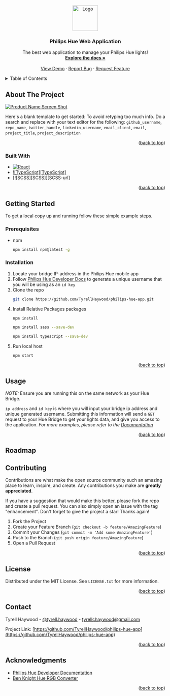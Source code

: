 
<a id="readme-top"></a>



<!-- PROJECT SHIELDS -->
<!--
*** I'm using markdown "reference style" links for readability.
*** Reference links are enclosed in brackets [ ] instead of parentheses ( ).
*** See the bottom of this document for the declaration of the reference variables
*** for contributors-url, forks-url, etc. This is an optional, concise syntax you may use.
*** https://www.markdownguide.org/basic-syntax/#reference-style-links
-->
<!-- PROJECT LOGO -->
<br />
<div align="center">
  <a href="https://github.com/TyrellHaywood/repo_name">
    <img src="images/logo.png" alt="Logo" width="80" height="80">
  </a>

<h3 align="center">Philips Hue Web Application</h3>

  <p align="center">
    The best web application to manage your Philips Hue lights!
    <br />
    <a href="https://github.com/TyrellHaywood/philips-hue-app"><strong>Explore the docs »</strong></a>
    <br />
    <br />
    <a href="https://github.com/TyrellHaywood/philips-hue-app">View Demo</a>
    ·
    <a href="https://github.com/TyrellHaywood/philips-hue-app/issues/new?labels=bug&template=bug-report---.md">Report Bug</a>
    ·
    <a href="https://github.com/TyrellHaywood/philips-hue-app/issues/new?labels=enhancement&template=feature-request---.md">Request Feature</a>
  </p>
</div>



<!-- TABLE OF CONTENTS -->
<details>
  <summary>Table of Contents</summary>
  <ol>
    <li>
      <a href="#about-the-project">About The Project</a>
      <ul>
        <li><a href="#built-with">Built With</a></li>
      </ul>
    </li>
    <li>
      <a href="#getting-started">Getting Started</a>
      <ul>
        <li><a href="#prerequisites">Prerequisites</a></li>
        <li><a href="#installation">Installation</a></li>
      </ul>
    </li>
    <li><a href="#usage">Usage</a></li>
    <li><a href="#roadmap">Roadmap</a></li>
    <li><a href="#contributing">Contributing</a></li>
    <li><a href="#license">License</a></li>
    <li><a href="#contact">Contact</a></li>
    <li><a href="#acknowledgments">Acknowledgments</a></li>
  </ol>
</details>



<!-- ABOUT THE PROJECT -->
## About The Project

[![Product Name Screen Shot][product-screenshot]](https://example.com)

Here's a blank template to get started: To avoid retyping too much info. Do a search and replace with your text editor for the following: `github_username`, `repo_name`, `twitter_handle`, `linkedin_username`, `email_client`, `email`, `project_title`, `project_description`

<p align="right">(<a href="#readme-top">back to top</a>)</p>



### Built With

* [![React][React.js]][React-url]
* [![TypeScript][TypeScript]][TypeScript-url]
* [![SCSS][SCSS]][SCSS-url]

<p align="right">(<a href="#readme-top">back to top</a>)</p>



<!-- GETTING STARTED -->
## Getting Started

To get a local copy up and running follow these simple example steps.

### Prerequisites

* npm
  ```sh
  npm install npm@latest -g
  ```
### Installation

1. Locate your bridge IP-address in the Philips Hue mobile app
2. Follow [Philips Hue Developer Docs](https://developers.meethue.com/develop/hue-api-v2/getting-started/) to generate a unique username that you will be using as an `id key`
3. Clone the repo
   ```sh
   git clone https://github.com/TyrellHaywood/philips-hue-app.git
   ```
4. Install Relative Packages packages
   ```sh
   npm install
   ```
   ```sh
   npm install sass --save-dev
   ```
   ```sh
   npm install typescript --save-dev
   ```
5. Run local host
   ```
   npm start
   ```

<p align="right">(<a href="#readme-top">back to top</a>)</p>



<!-- USAGE EXAMPLES -->
## Usage

*NOTE:*
Ensure you are running this on the same network as your Hue Bridge.

`ip address` and `id key` is where you will input your bridge ip address and unique generated username.
Submitting this information will send a `GET` request to your Hue Bridge to get your lights data, and give you access to the application.
_For more examples, please refer to the [Documentation](https://example.com)_

<p align="right">(<a href="#readme-top">back to top</a>)</p>



<!-- ROADMAP -->
## Roadmap
<!--
- [ ] Feature 1
- [ ] Feature 2
- [ ] Feature 3
    - [ ] Nested Feature

See the [open issues](https://github.com/TyrellHaywood/philips-hue-app/issues) for a full list of proposed features (and known issues).

<p align="right">(<a href="#readme-top">back to top</a>)</p>

-->

<!-- CONTRIBUTING -->
## Contributing

Contributions are what make the open source community such an amazing place to learn, inspire, and create. Any contributions you make are **greatly appreciated**.

If you have a suggestion that would make this better, please fork the repo and create a pull request. You can also simply open an issue with the tag "enhancement".
Don't forget to give the project a star! Thanks again!

1. Fork the Project
2. Create your Feature Branch (`git checkout -b feature/AmazingFeature`)
3. Commit your Changes (`git commit -m 'Add some AmazingFeature'`)
4. Push to the Branch (`git push origin feature/AmazingFeature`)
5. Open a Pull Request

<p align="right">(<a href="#readme-top">back to top</a>)</p>



<!-- LICENSE -->
## License

Distributed under the MIT License. See `LICENSE.txt` for more information.

<p align="right">(<a href="#readme-top">back to top</a>)</p>



<!-- CONTACT -->
## Contact

Tyrell Haywood - [@tyrell.haywood](https://www.instagram.com/tyrell.haywood/) - tyrellchaywood@gmail.com

Project Link: [https://github.com/TyrellHaywood/philips-hue-app](https://github.com/TyrellHaywood/philips-hue-app)

<p align="right">(<a href="#readme-top">back to top</a>)</p>



<!-- ACKNOWLEDGMENTS -->
## Acknowledgments

* [Philips Hue Developer Documentation](https://developers.meethue.com/develop/hue-api-v2/getting-started/)
* [Ben Knight Hue RGB Converter](https://github.com/benknight/hue-python-rgb-converter)

<p align="right">(<a href="#readme-top">back to top</a>)</p>



<!-- MARKDOWN LINKS & IMAGES -->
<!-- https://www.markdownguide.org/basic-syntax/#reference-style-links -->
[product-screenshot]: images/screenshot.png
[React.js]: https://img.shields.io/badge/React-20232A?style=for-the-badge&logo=react&logoColor=61DAFB
[React-url]: https://reactjs.org/
[TypeScript.js]: https://img.shields.io/badge/TypeScript-20232A?style=for-the-badge&logo=react&logoColor=61DAFB
[TypeScript-url]: [https://reactjs.org/](https://www.typescriptlang.org/)

